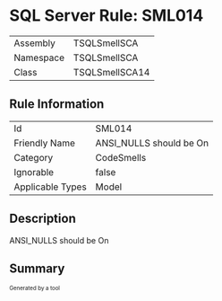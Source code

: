 ﻿# SQL Server Rule: SML014
  
|    |    |
|----|----|
| Assembly | TSQLSmellSCA |
| Namespace | TSQLSmellSCA |
| Class | TSQLSmellSCA14 |
  
## Rule Information
  
|    |    |
|----|----|
| Id | SML014 |
| Friendly Name | ANSI_NULLS should be On |
| Category | CodeSmells |
| Ignorable | false |
| Applicable Types | Model  |
  
## Description
  
ANSI_NULLS should be On
  
## Summary
  

  
<sub><sup>Generated by a tool</sup></sub>
